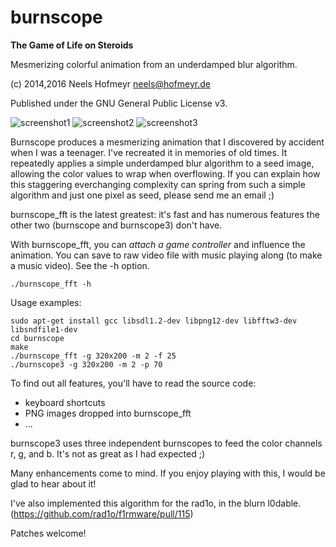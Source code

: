 burnscope
=========

**The Game of Life on Steroids**

Mesmerizing colorful animation from an underdamped blur algorithm.

(c) 2014,2016 Neels Hofmeyr <neels@hofmeyr.de>

Published under the GNU General Public License v3.

![screenshot1](http://kleinekatze.de/no4uF3Pa/burnscope_screenshot.png)
![screenshot2](http://kleinekatze.de/no4uF3Pa/burnscope_screenshot2.png)
![screenshot3](http://kleinekatze.de/no4uF3Pa/burnscope_screenshot3.png)

Burnscope produces a mesmerizing animation that I discovered by accident when I
was a teenager. I've recreated it in memories of old times. It repeatedly
applies a simple underdamped blur algorithm to a seed image, allowing the color
values to wrap when overflowing. If you can explain how this staggering
everchanging complexity can spring from such a simple algorithm and just one
pixel as seed, please send me an email ;)

burnscope\_fft is the latest greatest: it's fast and has numerous features the
other two (burnscope and burnscope3) don't have.

With burnscope\_fft, you can *attach a game controller* and influence the
animation. You can save to raw video file with music playing along (to make a
music video). See the -h option.

    ./burnscope_fft -h

Usage examples:

    sudo apt-get install gcc libsdl1.2-dev libpng12-dev libfftw3-dev libsndfile1-dev
    cd burnscope
    make
    ./burnscope_fft -g 320x200 -m 2 -f 25
    ./burnscope3 -g 320x200 -m 2 -p 70

To find out all features, you'll have to read the source code:

* keyboard shortcuts
* PNG images dropped into burnscope\_fft
* ...

burnscope3 uses three independent burnscopes to feed the color channels r, g,
and b. It's not as great as I had expected ;)

Many enhancements come to mind. If you enjoy playing with this, I would be glad
to hear about it!

I've also implemented this algorithm for the rad1o, in the blurn l0dable.
(https://github.com/rad1o/f1rmware/pull/115)

Patches welcome!
